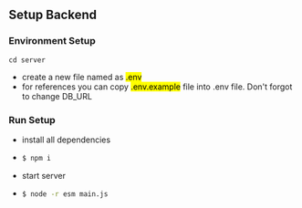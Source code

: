 
## Setup Backend

### Environment Setup

```shell
cd server
```

- create a new file named as <mark> .env </mark>
- for references you can copy <mark>.env.example</mark> file into .env file. Don't forgot to change DB_URL

### Run Setup

- install all dependencies
- ```bash
  $ npm i
  ```
- start server
- ```bash
  $ node -r esm main.js
  ```
